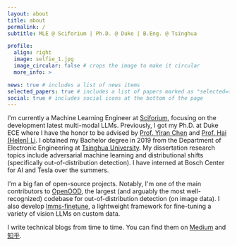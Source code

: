 ```yaml
---
layout: about
title: about
permalink: /
subtitle: MLE @ Sciforium | Ph.D. @ Duke | B.Eng. @ Tsinghua

profile:
  align: right
  image: selfie_1.jpg
  image_circular: false # crops the image to make it circular
  more_info: >

news: true # includes a list of news items
selected_papers: true # includes a list of papers marked as "selected={true}"
social: true # includes social icons at the bottom of the page
---
```


I'm currently a Machine Learning Engineer at [Sciforium](https://www.linkedin.com/company/sciforium/posts/?feedView=all), focusing on the development latest multi-modal LLMs. Previously, I got my Ph.D. at Duke ECE where I have the honor to be advised by [Prof. Yiran Chen](https://cei.pratt.duke.edu/people/yiran-chen) and [Prof. Hai (Helen) Li](https://cei.pratt.duke.edu/people/hai-helen-li). I obtained my Bachelor degree in 2019 from the Department of Electronic Engineering at [Tsinghua University](https://en.wikipedia.org/wiki/Tsinghua_University). My dissertation research topics include adversarial machine learning and distributional shifts (specifically out-of-distribution detection). I have interned at Bosch Center for AI and Tesla over the summers.

I'm a big fan of open-source projects. Notably, I'm one of the main contributors to [OpenOOD](https://github.com/Jingkang50/OpenOOD), the largest (and arguably the most well-recognized) codebase for out-of-distribution detection (on image data). I also develop [lmms-finetune](https://github.com/zjysteven/lmms-finetune), a lightweight framework for fine-tuning a variety of vision LLMs on custom data.

I write technical blogs from time to time. You can find them on [Medium](https://medium.com/@zhjy227) and [知乎](https://www.zhihu.com/people/zhang-jing-yang-54/posts).